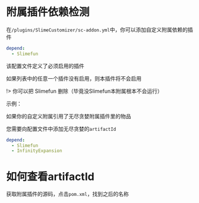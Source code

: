 # 附属插件依赖检测

在`/plugins/SlimeCustomizer/sc-addon.yml`中，你可以添加自定义附属依赖的插件

```yaml
depend:
  - Slimefun
```

该配置文件定义了必须启用的插件  

如果列表中的任意一个插件没有启用，则本插件将不会启用

!> 你可以把 Slimefun 删除（毕竟没Slimefun本附属根本不会运行）

示例：

如果你的自定义附属引用了无尽贪婪附属插件里的物品  

您需要向配置文件中添加无尽贪婪的`artifactId`

```yaml
depend:
  - Slimefun
  - InfinityExpansion
```

# 如何查看artifactId

获取附属插件的源码，点击`pom.xml`，找到<artifactId>之后的名称

